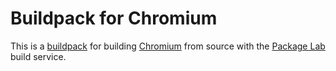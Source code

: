 # Buildpack for Chromium

This is a [buildpack][buildpack] for building [Chromium][chromium]
from source with the [Package Lab][packagelab] build service.

[buildpack]: https://packagelab.com/docs/buildpacks
[packagelab]: https://packagelab.com/
[chromium]: http://www.chromium.org/
